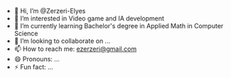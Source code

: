 - 👋 Hi, I’m @Zerzeri-Elyes
- 👀 I’m interested in Video game and IA development
- 🌱 I’m currently learning Bachelor's degree in Applied Math in Computer Science
- 💞️ I’m looking to collaborate on ...
- 📫 How to reach me: ezerzeri@gmail.com
- 😄 Pronouns: ...
- ⚡ Fun fact: ...

<!---
Zerzeri-Elyes/Zerzeri-Elyes is a ✨ special ✨ repository because its `README.md` (this file) appears on your GitHub profile.
You can click the Preview link to take a look at your changes.
--->
